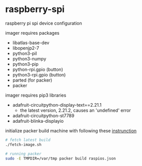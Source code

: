 # raspberry-spi
raspberry pi spi device configuration

imager requires packages
- libatlas-base-dev
- libopenjp2-7
- python3-pil
- python3-numpy
- python3-pip
- python-rpi.gpio (button)
- python3-rpi.gpio (button)
- parted (for packer)
- packer

imager requires pip3 libraries
- adafruit-circuitpython-display-text==2.21.1
    - the latest version, 2.21.2, causes an 'undefined' error
- adafruit-circuitpython-st7789
- adafruit-blinka-displayio

initialize packer build machine with following these [instrunction](https://linuxhit.com/build-a-raspberry-pi-image-packer-packer-builder-arm/)

```sh
# fetch latest build
./fetch-image.sh

# running packer
sudo -E TMPDIR=/var/tmp packer build raspios.json

```
